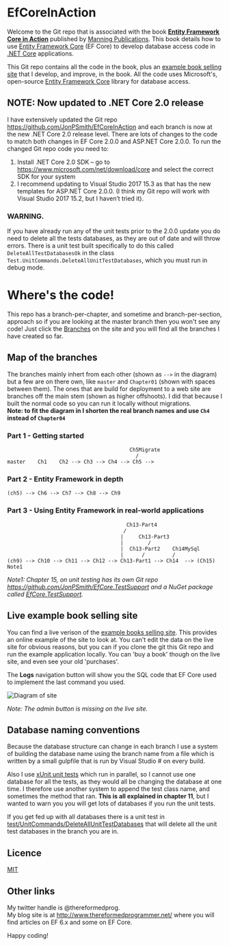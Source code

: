 # EfCoreInAction

Welcome to the Git repo that is associated with the book 
**[Entity Framework Core in Action](https://www.manning.com/books/entity-framework-core-in-action?a_aid=su4utaraxuTre8tuthup&a_bid=4cef27ce)**
published by [Manning Publications](https://www.manning.com/).
This book details how to use 
[Entity Framework Core](https://docs.microsoft.com/en-us/ef/core/index) (EF Core)
to develop database access code in [.NET Core](https://www.microsoft.com/net) applications. 

This Git repo contains all the code in the book, plus an 
[example book selling site](http://efcoreinaction.com/) 
that I develop, and improve, in the book.
All the code uses Microsoft's, open-source 
[Entity Framework Core](https://docs.microsoft.com/en-us/ef/core/index) library for database access.

## NOTE: Now updated to .NET Core 2.0 release

I have extensively updated the  Git repo https://github.com/JonPSmith/EfCoreInAction and each branch is now at the new .NET Core 2.0 release level. There are lots of changes to the code to match both changes in EF Core 2.0.0 and ASP.NET Core 2.0.0.
To run the changed Git repo code you need to:
1.	Install .NET Core 2.0 SDK – go to https://www.microsoft.com/net/download/core and select the correct SDK for your system
2.	I recommend updating to Visual Studio 2017 15.3 as that has the new templates for ASP.NET Core 2.0.0. (I think my Git repo will work with Visual Studio 2017 15.2, but I haven’t tried it).

### WARNING. 
If you have already run any of the unit tests prior to the 2.0.0 update you do need to delete all the tests databases, as they are out of date and will throw errors. There is a unit test built specifically to do this called `DeleteAllTestDatabasesOk` in the class `Test.UnitCommands.DeleteAllUnitTestDatabases`, which you must run in debug mode.

# Where's the code!

This repo has a branch-per-chapter, and sometime and branch-per-section, approach
so if you are looking at the master branch then you won't see any code!
Just click the [Branches](https://github.com/JonPSmith/EfCoreInAction/branches) on the site and you will
find all the branches I have created so far.

## Map of the branches

The branches mainly inhert from each other (shown as `-->` in the diagram)
but a few are on there own, like `master` and `Chapter01` (shown with spaces between them).
The ones that are build for deployment to a web site are branches off the main stem (shown as higher offshoots).
I did that because I built the normal code so you can run it locally without migrations.  
**Note: to fit the diagram in I shorten the real branch names and use `Ch4` instead of `Chapter04`**

### Part 1 - Getting started
```
                                        Ch5Migrate
                                          /
master    Ch1    Ch2 --> Ch3 --> Ch4 --> Ch5 -->
```
### Part 2 - Entity Framework in depth
```
(ch5) --> Ch6 --> Ch7 --> Ch8 --> Ch9
```
### Part 3 - Using Entity Framework in real-world applications
```
                                       Ch13-Part4
                                      /
                                     |     Ch13-Part3
                                     |        /
                                     |  Ch13-Part2    Ch14MySql
                                     |      /         /
(ch9) --> Ch10 --> Ch11 --> Ch12 --> Ch13-Part1 --> Ch14  --> (Ch15) Note1
```
*Note1: Chapter 15, on unit testing has its own Git repo https://github.com/JonPSmith/EfCore.TestSupport 
and a NuGet package called [EfCore.TestSupport](https://www.nuget.org/packages/EfCore.TestSupport/).*


## Live example book selling site

You can find a live verison of the [example books selling site](http://efcoreinaction.com/).
This provides an online example of the site to look at. You can't edit the data on the live site for obvious reasons,
but you can if you clone the git this Git repo and run the example application locally.
You can 'buy a book' though on the live site, and even see your old 'purchases'.

The **Logs** navigation button will show you the SQL code that EF Core used to implement the last command you used.

![Diagram of site](https://github.com/JonPSmith/EfCoreInAction/blob/master/ExampleBookSellingSite.png)

*Note: The admin button is missing on the live site.*

## Database naming conventions

Because the database structure can change in each branch I use a system of building the database name 
using the branch name from a file which is written by a small gulpfile that is run by Visual Studio #
on every build.

Also I use [xUnit unit tests](https://xunit.github.io/) which run in parallel, so I cannot use one
database for all the tests, as they would all be changing the database at one time.
I therefore use another system to append the test class name, and sometimes the method that ran.
**This is all explained in chapter 11**, but I wanted to warn you you will get lots of databases 
if you run the unit tests.

If you get fed up with all databases there is a unit test in 
[test/UnitCommands/DeleteAllUnitTestDatabases](https://github.com/JonPSmith/EfCoreInAction/blob/Chapter02/Test/UnitCommands/DeleteAllUnitTestDatabases.cs)
that will delete all the unit test databases in the branch you are in.

## Licence 

[MIT](https://github.com/JonPSmith/EfCoreInAction/blob/master/LICENSE)

## Other links
My twitter handle is @thereformedprog.  
My blog site is at http://www.thereformedprogrammer.net/ where you will find articles on EF 6.x
and some on EF Core.

Happy coding!